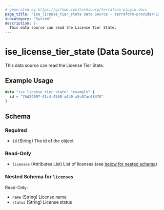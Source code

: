 ```yaml
---
# generated by https://github.com/hashicorp/terraform-plugin-docs
page_title: "ise_license_tier_state Data Source - terraform-provider-ise"
subcategory: "System"
description: |-
  This data source can read the License Tier State.
---
```


# ise_license_tier_state (Data Source)

This data source can read the License Tier State.

## Example Usage

```terraform
data "ise_license_tier_state" "example" {
  id = "76d24097-41c4-4558-a4d0-a8c07ac08470"
}
```

<!-- schema generated by tfplugindocs -->
## Schema

### Required

- `id` (String) The id of the object

### Read-Only

- `licenses` (Attributes List) List of licenses (see [below for nested schema](#nestedatt--licenses))

<a id="nestedatt--licenses"></a>
### Nested Schema for `licenses`

Read-Only:

- `name` (String) License name
- `status` (String) License status
